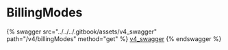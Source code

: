 # BillingModes

{% swagger src="../../../.gitbook/assets/v4_swagger" path="/v4/billingModes" method="get" %}
[v4_swagger](../../../.gitbook/assets/v4_swagger)
{% endswagger %}
